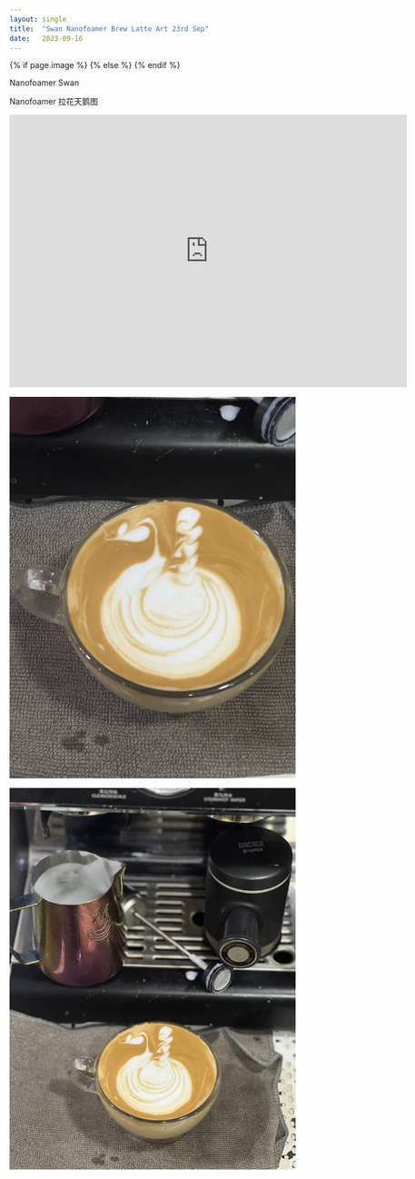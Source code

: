 ```yaml
---
layout: single
title:  "Swan Nanofoamer Brew Latte Art 23rd Sep"
date:   2023-09-16
---
```

{% if page.image %}
  <meta property="og:image" content="/assets/img/2023/09/23/IMG_7933.jpg">
{% else %}
  <meta property="og:image" content="/assets/img/2023/09/23/IMG_7933.jpg">
{% endif %}

<meta property="og:description" content="Swan Nanofoamer Brew Latte Art 23rd Sep" />


Nanofoamer Swan

Nanofoamer 拉花天鹅图



<div class="embed-container">
  <iframe
      src="https://www.youtube.com/embed/JuTEGQ-eZJ4"
      width="700"
      height="480"
      frameborder="0"
      allowfullscreen="true">
  </iframe>
</div>




![](/assets/img/2023/09/23/IMG_7933.jpg)

![](/assets/img/2023/09/23/IMG_7934.jpg)

